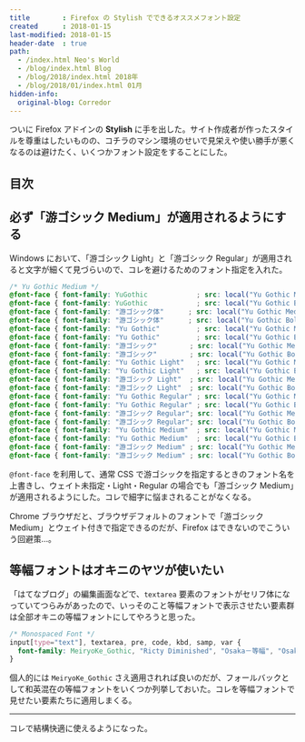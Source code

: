```yaml
---
title        : Firefox の Stylish でできるオススメフォント設定
created      : 2018-01-15
last-modified: 2018-01-15
header-date  : true
path:
  - /index.html Neo's World
  - /blog/index.html Blog
  - /blog/2018/index.html 2018年
  - /blog/2018/01/index.html 01月
hidden-info:
  original-blog: Corredor
---
```


ついに Firefox アドインの **Stylish** に手を出した。サイト作成者が作ったスタイルを尊重はしたいものの、コチラのマシン環境のせいで見栄えや使い勝手が悪くなるのは避けたく、いくつかフォント設定をすることにした。

## 目次

## 必ず「游ゴシック Medium」が適用されるようにする

Windows において、「游ゴシック Light」と「游ゴシック Regular」が適用されると文字が細くて見づらいので、コレを避けるためのフォント指定を入れた。

```css
/* Yu Gothic Medium */
@font-face { font-family: YuGothic            ; src: local("Yu Gothic Medium"), local("游ゴシック Medium"); }
@font-face { font-family: YuGothic            ; src: local("Yu Gothic Bold")  , local("游ゴシック Bold")  ; font-weight: bold; }
@font-face { font-family: "游ゴシック体"      ; src: local("Yu Gothic Medium"), local("游ゴシック Medium"); }
@font-face { font-family: "游ゴシック体"      ; src: local("Yu Gothic Bold")  , local("游ゴシック Bold")  ; font-weight: bold; }
@font-face { font-family: "Yu Gothic"         ; src: local("Yu Gothic Medium"), local("游ゴシック Medium"); }
@font-face { font-family: "Yu Gothic"         ; src: local("Yu Gothic Bold")  , local("游ゴシック Bold")  ; font-weight: bold; }
@font-face { font-family: "游ゴシック"        ; src: local("Yu Gothic Medium"), local("游ゴシック Medium"); }
@font-face { font-family: "游ゴシック"        ; src: local("Yu Gothic Bold")  , local("游ゴシック Bold")  ; font-weight: bold; }
@font-face { font-family: "Yu Gothic Light"   ; src: local("Yu Gothic Medium"), local("游ゴシック Medium"); }
@font-face { font-family: "Yu Gothic Light"   ; src: local("Yu Gothic Bold")  , local("游ゴシック Bold")  ; font-weight: bold; }
@font-face { font-family: "游ゴシック Light"  ; src: local("Yu Gothic Medium"), local("游ゴシック Medium"); }
@font-face { font-family: "游ゴシック Light"  ; src: local("Yu Gothic Bold")  , local("游ゴシック Bold")  ; font-weight: bold; }
@font-face { font-family: "Yu Gothic Regular" ; src: local("Yu Gothic Medium"), local("游ゴシック Medium"); }
@font-face { font-family: "Yu Gothic Regular" ; src: local("Yu Gothic Bold")  , local("游ゴシック Bold")  ; font-weight: bold; }
@font-face { font-family: "游ゴシック Regular"; src: local("Yu Gothic Medium"), local("游ゴシック Medium"); }
@font-face { font-family: "游ゴシック Regular"; src: local("Yu Gothic Bold")  , local("游ゴシック Bold")  ; font-weight: bold; }
@font-face { font-family: "Yu Gothic Medium"  ; src: local("Yu Gothic Medium"), local("游ゴシック Medium"); }
@font-face { font-family: "Yu Gothic Medium"  ; src: local("Yu Gothic Bold")  , local("游ゴシック Bold")  ; font-weight: bold; }
@font-face { font-family: "游ゴシック Medium" ; src: local("Yu Gothic Medium"), local("游ゴシック Medium"); }
@font-face { font-family: "游ゴシック Medium" ; src: local("Yu Gothic Bold")  , local("游ゴシック Bold")  ; font-weight: bold; }
```

`@font-face` を利用して、通常 CSS で游ゴシックを指定するときのフォント名を上書きし、ウェイト未指定・Light・Regular の場合でも「游ゴシック Medium」が適用されるようにした。コレで細字に悩まされることがなくなる。

Chrome ブラウザだと、ブラウザデフォルトのフォントで「游ゴシック Medium」とウェイト付きで指定できるのだが、Firefox はできないのでこういう回避策…。

## 等幅フォントはオキニのヤツが使いたい

「はてなブログ」の編集画面などで、`textarea` 要素のフォントがセリフ体になっていてつらみがあったので、いっそのこと等幅フォントで表示させたい要素群は全部オキニの等幅フォントにしてやろうと思った。

```css
/* Monospaced Font */
input[type="text"], textarea, pre, code, kbd, samp, var {
  font-family: MeiryoKe_Gothic, "Ricty Diminished", "Osaka－等幅", "Osaka-等幅", Osaka-mono, "ＭＳ ゴシック", "MS Gothic", "Courier New", Courier, Monaco, Menlo, Consolas, "Lucida Console", monospace !important;
}
```

個人的には `MeiryoKe_Gothic` さえ適用されれば良いのだが、フォールバックとして和英混在の等幅フォントをいくつか列挙しておいた。コレを等幅フォントで見せたい要素たちに適用しまくる。

---

コレで結構快適に使えるようになった。
